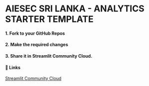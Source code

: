 # AIESEC SRI LANKA - ANALYTICS STARTER TEMPLATE

#### 1. Fork to your GitHub Repos

#### 2. Make the required changes

#### 3. Share it in Streamlit Community Cloud.

#### 🔗 Links

[Streamlit Community Cloud](https://share.streamlit.io/redirect)
